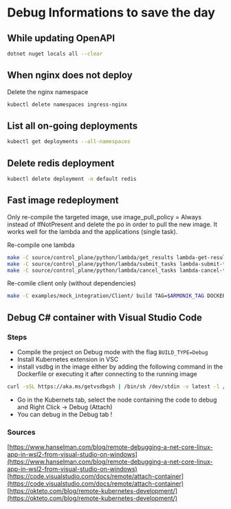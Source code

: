 # Debug Informations to save the day

## While updating OpenAPI
```bash
dotnet nuget locals all --clear
```

## When nginx does not deploy
Delete the nginx namespace
```bash
kubectl delete namespaces ingress-nginx
```

## List all on-going deployments
```bash
kubectl get deployments --all-namespaces
```

## Delete redis deployment
```bash
kubectl delete deployment -n default redis
```

## Fast image redeployment
Only re-compile the targeted image, use image_pull_policy = Always instead of IfNotPresent and delete the po in order to pull the new image. It works well for the lambda and the applications (single task).

Re-compile one lambda
```bash
make -C source/control_plane/python/lambda/get_results lambda-get-results TAG=$ARMONIK_TAG DOCKER_REGISTRY=$ARMONIK_DOCKER_REGISTRY
make -C source/control_plane/python/lambda/submit_tasks lambda-submit-tasks TAG=$ARMONIK_TAG DOCKER_REGISTRY=$ARMONIK_DOCKER_REGISTRY
make -C source/control_plane/python/lambda/cancel_tasks lambda-cancel-tasks TAG=$ARMONIK_TAG DOCKER_REGISTRY=$ARMONIK_DOCKER_REGISTRY
```

Re-comile client only (without dependencies)
```bash
make -C examples/mock_integration/Client/ build TAG=$ARMONIK_TAG DOCKER_REGISTRY=$ARMONIK_DOCKER_REGISTRY
```

## Debug C# container with Visual Studio Code
### Steps

- Compile the project on Debug mode with the flag `BUILD_TYPE=Debug`
- Install Kubernetes extension in VSC
- install vsdbg in the image either by adding the following command in the Dockerfile or executing it after connecting to the running image
```bash
curl -sSL https://aka.ms/getvsdbgsh | /bin/sh /dev/stdin -v latest -l /vsdbg
```
- Go in the Kubernets tab, select the node containing the code to debug and Right Click -> Debug (Attach)
- You can debug in the Debug tab !

### Sources
[https://www.hanselman.com/blog/remote-debugging-a-net-core-linux-app-in-wsl2-from-visual-studio-on-windows](https://www.hanselman.com/blog/remote-debugging-a-net-core-linux-app-in-wsl2-from-visual-studio-on-windows)
[https://code.visualstudio.com/docs/remote/attach-container](https://code.visualstudio.com/docs/remote/attach-container)
[https://okteto.com/blog/remote-kubernetes-development/](https://okteto.com/blog/remote-kubernetes-development/)